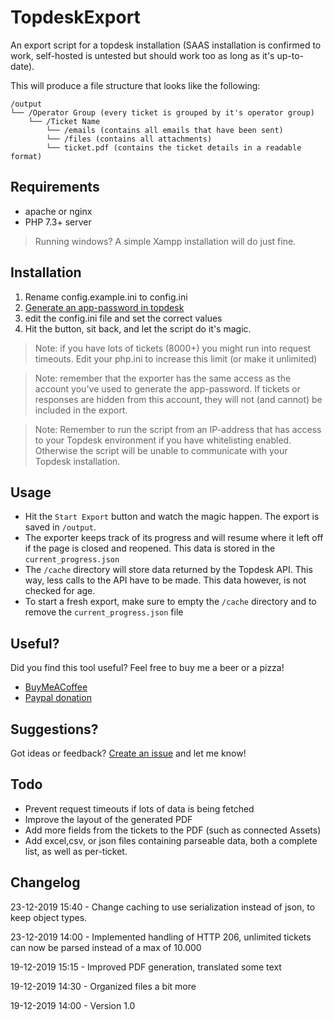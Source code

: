 # TopdeskExport
An export script for a topdesk installation (SAAS installation is confirmed to work, self-hosted is untested but should work too as long as it's up-to-date).

This will produce a file structure that looks like the following:

```
/output
└── /Operator Group (every ticket is grouped by it's operator group)
    └── /Ticket Name
        └── /emails (contains all emails that have been sent)
        └── /files (contains all attachments)
        └── ticket.pdf (contains the ticket details in a readable format)
```

## Requirements
- apache or nginx
- PHP 7.3+ server

> Running windows? A simple Xampp installation will do just fine.

## Installation
1. Rename config.example.ini to config.ini
2. [Generate an app-password in topdesk](https://developers.topdesk.com/tutorial.html#show-collapse-usage-createAppPassword)
3. edit the config.ini file and set the correct values
4. Hit the button, sit back, and let the script do it's magic.

> Note: if you have lots of tickets (8000+) you might run into request timeouts. Edit your php.ini to increase this limit (or make it unlimited)

> Note: remember that the exporter has the same access as the account you've used to generate the app-password.
If tickets or responses are hidden from this account, they will not (and cannot) be included in the export.

> Note: Remember to run the script from an IP-address that has access to your Topdesk environment if you have whitelisting enabled. Otherwise the script will be unable to communicate with your Topdesk installation.

## Usage
- Hit the `Start Export` button and watch the magic happen. The export is saved in `/output`.
- The exporter keeps track of its progress and will resume where it left off if the page is closed and reopened. This data is stored in the `current_progress.json`
- The `/cache` directory will store data returned by the Topdesk API. This way, less calls to the API have to be made. This data however, is not checked for age.
- To start a fresh export, make sure to empty the `/cache` directory and to remove the `current_progress.json` file
## Useful?

Did you find this tool useful? Feel free to buy me a beer or a pizza!
- [BuyMeACoffee](https://www.buymeacoffee.com/xorinzor)
- [Paypal donation](https://paypal.me/xorinzor)

## Suggestions?
Got ideas or feedback? [Create an issue](https://github.com/xorinzor/TopdeskExport/issues/new) and let me know!

## Todo
- Prevent request timeouts if lots of data is being fetched
- Improve the layout of the generated PDF
- Add more fields from the tickets to the PDF (such as connected Assets)
- Add excel,csv, or json files containing parseable data, both a complete list, as well as per-ticket.

## Changelog
23-12-2019 15:40 - Change caching to use serialization instead of json, to keep object types.

23-12-2019 14:00 - Implemented handling of HTTP 206, unlimited tickets can now be parsed instead of a max of 10.000

19-12-2019 15:15 - Improved PDF generation, translated some text

19-12-2019 14:30 - Organized files a bit more

19-12-2019 14:00 - Version 1.0 
